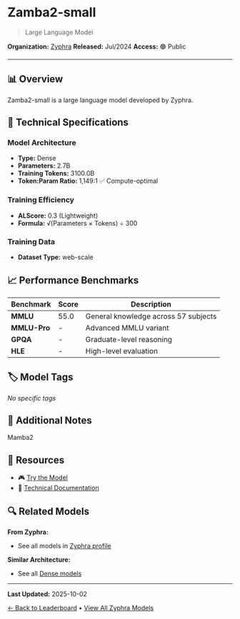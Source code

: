# Zamba2-small

> Large Language Model

**Organization:** [Zyphra](../../labs/zyphra.md)
**Released:** Jul/2024
**Access:** 🟢 Public

---

## 📊 Overview

Zamba2-small is a large language model developed by Zyphra.

## 🔧 Technical Specifications

### Model Architecture
- **Type:** Dense
- **Parameters:** 2.7B
- **Training Tokens:** 3100.0B
- **Token:Param Ratio:** 1,149:1 ✅ Compute-optimal

### Training Efficiency
- **ALScore:** 0.3 (Lightweight)
- **Formula:** √(Parameters × Tokens) ÷ 300

### Training Data
- **Dataset Type:** web-scale

## 📈 Performance Benchmarks

| Benchmark | Score | Description |
|-----------|-------|-------------|
| **MMLU** | 55.0 | General knowledge across 57 subjects |
| **MMLU-Pro** | - | Advanced MMLU variant |
| **GPQA** | - | Graduate-level reasoning |
| **HLE** | - | High-level evaluation |

## 🏷️ Model Tags

_No specific tags_

## 📝 Additional Notes

Mamba2

## 🔗 Resources

- 🎮 [Try the Model](https://huggingface.co/Zyphra/Zamba2-2.7B)
- 📄 [Technical Documentation](https://www.zyphra.com/post/zamba2-small)

## 🔍 Related Models

**From Zyphra:**
- See all models in [Zyphra profile](../../labs/zyphra.md)

**Similar Architecture:**
- See all [Dense models](../../architectures/dense.md)

---

**Last Updated:** 2025-10-02

[← Back to Leaderboard](../../README.md) • [View All Zyphra Models](../../labs/zyphra.md)

